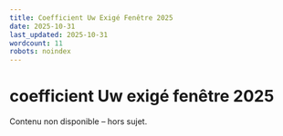 ```yaml
---
title: Coefficient Uw Exigé Fenêtre 2025
date: 2025-10-31
last_updated: 2025-10-31
wordcount: 11
robots: noindex
---
```


# coefficient Uw exigé fenêtre 2025

Contenu non disponible – hors sujet.
